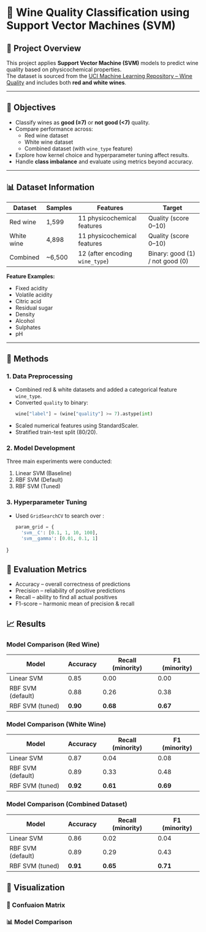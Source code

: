 # 🍷 Wine Quality Classification using Support Vector Machines (SVM)

## 📌 Project Overview
This project applies **Support Vector Machine (SVM)** models to predict wine quality based on physicochemical properties.  
The dataset is sourced from the [UCI Machine Learning Repository – Wine Quality](https://archive.ics.uci.edu/dataset/186/wine+quality) and includes both **red and white wines**.

---

## 🎯 Objectives
- Classify wines as **good (≥7)** or **not good (<7)** quality.  
- Compare performance across:
  - Red wine dataset
  - White wine dataset
  - Combined dataset (with `wine_type` feature)
- Explore how kernel choice and hyperparameter tuning affect results.  
- Handle **class imbalance** and evaluate using metrics beyond accuracy.

---

## 📊 Dataset Information
| Dataset | Samples | Features | Target |
|----------|----------|-----------|----------|
| Red wine | 1,599 | 11 physicochemical features | Quality (score 0–10) |
| White wine | 4,898 | 11 physicochemical features | Quality (score 0–10) |
| Combined | ~6,500 | 12 (after encoding `wine_type`) | Binary: good (1) / not good (0) |

**Feature Examples:**  
- Fixed acidity  
- Volatile acidity  
- Citric acid  
- Residual sugar  
- Density  
- Alcohol  
- Sulphates  
- pH  

---

## 🧠 Methods

### 1. Data Preprocessing
- Combined red & white datasets and added a categorical feature `wine_type`.  
- Converted `quality` to binary:
  ```python
  wine["label"] = (wine["quality"] >= 7).astype(int)
- Scaled numerical features using StandardScaler.
- Stratified train-test split (80/20).

### 2. Model Development
Three main experiments were conducted:
1. Linear SVM (Baseline)
2. RBF SVM (Default)
3. RBF SVM (Tuned)

### 3. Hyperparameter Tuning
- Used `GridSearchCV` to search over :
  ```python
  param_grid = {
    'svm__C': [0.1, 1, 10, 100],
    'svm__gamma': [0.01, 0.1, 1]
}

## 🧩 Evaluation Metrics
- Accuracy – overall correctness of predictions
- Precision – reliability of positive predictions
- Recall – ability to find all actual positives
- F1-score – harmonic mean of precision & recall

## 📈 Results
### Model Comparison (Red Wine)

| Model             | Accuracy | Recall (minority) | F1 (minority) |
| ----------------- | -------- | ----------------- | ------------- |
| Linear SVM        | 0.85     | 0.00              | 0.00          |
| RBF SVM (default) | 0.88     | 0.26              | 0.38          |
| RBF SVM (tuned)   | **0.90** | **0.68**          | **0.67**      |

### Model Comparison (White Wine)
| Model             | Accuracy | Recall (minority) | F1 (minority) |
| ----------------- | -------- | ----------------- | ------------- |
| Linear SVM        | 0.87     | 0.04              | 0.08          |
| RBF SVM (default) | 0.89     | 0.33              | 0.48          |
| RBF SVM (tuned)   | **0.92** | **0.61**          | **0.69**      |

### Model Comparison (Combined Dataset)
| Model             | Accuracy | Recall (minority) | F1 (minority) |
| ----------------- | -------- | ----------------- | ------------- |
| Linear SVM        | 0.86     | 0.02              | 0.04          |
| RBF SVM (default) | 0.89     | 0.29              | 0.43          |
| RBF SVM (tuned)   | **0.91** | **0.65**          | **0.71**      |

## 🎨 Visualization

### 🔎 Confuaion Matrix

### 📊 Model Comparison


